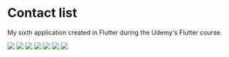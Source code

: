 # Contact list

My sixth application created in Flutter during the Udemy's Flutter course.

<img src="/screenshots/Flutter1.png">
<img src="/screenshots/Flutter2.png">
<img src="/screenshots/Flutter3.png">
<img src="/screenshots/Flutter4.png">
<img src="/screenshots/Flutter5.png">
<img src="/screenshots/Flutter6.png">
<img src="/screenshots/Flutter7.png">
